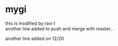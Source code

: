 # mygi

this is modified by ravi t
\
another line added to push and merge with master..

another line added on 12/20